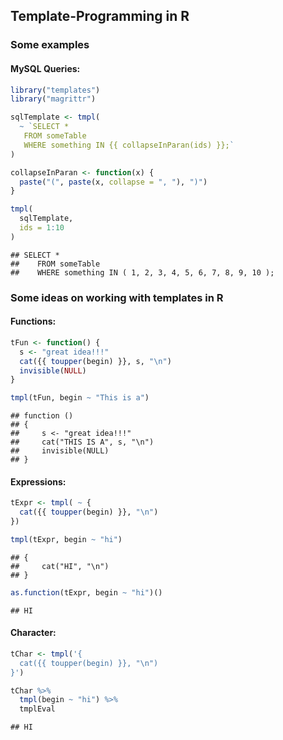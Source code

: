## Template-Programming in R



### Some examples

#### MySQL Queries:


```r
library("templates")
library("magrittr")

sqlTemplate <- tmpl(
  ~ `SELECT *
   FROM someTable
   WHERE something IN {{ collapseInParan(ids) }};`
)

collapseInParan <- function(x) {
  paste("(", paste(x, collapse = ", "), ")")
}

tmpl(
  sqlTemplate, 
  ids = 1:10
)
```

```
## SELECT *
##    FROM someTable
##    WHERE something IN ( 1, 2, 3, 4, 5, 6, 7, 8, 9, 10 );
```


### Some ideas on working with templates in R

#### Functions:


```r
tFun <- function() {
  s <- "great idea!!!"
  cat({{ toupper(begin) }}, s, "\n")
  invisible(NULL)
}

tmpl(tFun, begin ~ "This is a")
```

```
## function () 
## {
##     s <- "great idea!!!"
##     cat("THIS IS A", s, "\n")
##     invisible(NULL)
## }
```


#### Expressions:


```r
tExpr <- tmpl( ~ {
  cat({{ toupper(begin) }}, "\n")
})

tmpl(tExpr, begin ~ "hi")
```

```
## {
##     cat("HI", "\n")
## }
```

```r
as.function(tExpr, begin ~ "hi")()
```

```
## HI
```


#### Character:


```r
tChar <- tmpl('{
  cat({{ toupper(begin) }}, "\n")
}')

tChar %>%
  tmpl(begin ~ "hi") %>%
  tmplEval
```

```
## HI
```
